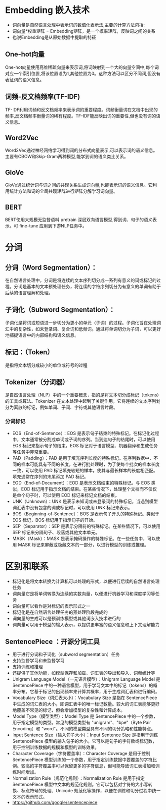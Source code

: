 # Embedding 嵌入技术
- 词向量是自然语言处理中表示词的数值化表示法,主要的计算方法包括:
- 词向量*权重矩阵 = Embedding矩阵，是一个概率矩阵，反映词之间的关系
- 也说Embedding是从原始数据中提取的特征
## One-hot向量
One-hot向量使用高维稀疏向量来表示词,将词映射到一个大的向量空间中,每个词对应一个索引位置,将该位置设为1,其他位置为0。这种方法可以区分不同词,但没有表征词的语义信息。

## 词频-反文档频率(TF-IDF)
TF-IDF利用词频和反文档频率来表示词的重要程度。词频衡量词在文档中出现的频率,反文档频率衡量词的稀有程度。TF-IDF能反映出词的重要性,但也没有词的语义信息。

## Word2Vec
Word2Vec通过神经网络学习得到词的分布式向量表示,可以表示词的语义信息。主要有CBOW和Skip-Gram两种模型,能学到词的语义类比关系。

## GloVe
GloVe通过统计词与词之间的共现关系生成词向量,也能表示词的语义信息。它利用统计方法和词的全局共现矩阵进行矩阵分解学习词向量。

## BERT
BERT使用大规模无监督语料 pretrain 深层双向语言模型,得到词、句子的语义表示。可 fine-tune 应用到下游NLP任务中。

# 分词
## 分词（Word Segmentation）：
在自然语言处理中，分词是将连续的文本序列切分成一系列有意义的词或标记的过程。分词是基本的文本预处理任务，将连续的字符序列切分为有意义的单词有助于后续的语言理解和处理。
## 子词化（Subword Segmentation）：
子词化是将词或短语进一步切分为更小的单元（子词）的过程。子词化旨在处理词汇中的复杂性，如未登录词、复合词和低频词。通过将单词切分为子词，可以更好地捕捉语言中的内部结构和语义信息。
## 标记：（Token）
是指将文本切分成较小的单位或符号的过程
## Tokenizer（分词器）
是自然语言处理（NLP）中的一个重要概念，指的是将文本切分成标记（tokens）的工具或算法。Tokenizer 在文本处理中起到了关键作用，它将连续的文本序列划分为离散的标记，例如单词、子词、字符或其他语言片段。
### 分词标记
- EOS（End-of-Sentence）：EOS 是表示句子结束的特殊标记。在标记化过程中，文本通常被分割成单词或子词的序列。当到达句子的结尾时，可以使用 EOS 标记来指示句子的结束。EOS 标记对于语言模型、机器翻译和生成任务等任务中非常重要。
- PAD（Padding）：PAD 是用于填充序列长度的特殊标记。在序列数据中，不同的样本可能具有不同的长度。在进行批处理时，为了使每个批次的样本长度一致，可以使用 PAD 标记填充较短的样本，使其与最长样本的长度相匹配。填充通常在序列的末尾添加 PAD 标记。
- EOD（End-of-Document）：EOD 是表示文档结束的特殊标记。与 EOS 类似，EOD 标记用于指示文档的结束。在某些情况下，处理整个文档而不仅仅是单个句子时，可以使用 EOD 标记来标记文档的结束。
- UNK（Unknown）：UNK 是表示未知词或未登录词的特殊标记。当遇到模型词汇表中没有包含的词或标记时，可以使用 UNK 标记来表示。
- BOS（Beginning-of-Sentence）：BOS 是表示句子开头的特殊标记。类似于 EOS 标记，BOS 标记用于指示句子的开始。
- SEP（Separator）：SEP 是表示分隔符的特殊标记。在某些情况下，可以使用 SEP 标记来分隔句子、段落或其他文本单元。
- MASK（Mask）：MASK 是表示掩码操作的特殊标记。在一些任务中，可以使用 MASK 标记来屏蔽或隐藏文本的一部分，以进行模型的训练或推理。
# 区别和联系
- 标记化是将文本转换为计算机可以处理的形式，以便进行后续的自然语言处理任务
- 词向量它是将单词转换为连续的实数向量，以便进行机器学习和深度学习等任务
- 词向量可以看作是对标记的表示形式之一
- 标记化是在自然语言处理任务的预处理阶段完成的
- 词向量的生成可以是预训练模型或其他词嵌入技术进行的
- 词向量可以用于模型的输入表示，以提供更丰富的语义信息和上下文理解能力

## SentencePiece ：开源分词工具
- 用于进行分词和子词化（subword segmentation）任务
- 支持监督学习和未监督学习
- 支持训练和推理
- 还提供了其他功能，如模型保存和加载、词汇表的导出和导入、词频统计等
- Unigram Language Model（一元语言模型）：Unigram Language Model 是 SentencePiece 中的一种语言模型，用于学习文本中的标记（tokens）的概率分布。它基于标记的出现频率来计算其概率，用于生成词汇表和进行编码。
- Vocabulary Size（词汇表大小）：Vocabulary Size 是指在 SentencePiece 中生成的词汇表的大小，即词汇表中的唯一标记数量。较大的词汇表能够更好地覆盖不常见的标记，但会增加模型的复杂性和计算成本。
- Model Type（模型类型）：Model Type 是 SentencePiece 中的一个参数，用于指定模型的类型。常见的模型类型有 "unigram"、"bpe"（Byte Pair Encoding）和 "word"。不同的模型类型具有不同的切分策略和性能特点。
- Input Sentence Size（输入句子大小）：Input Sentence Size 是指用于训练 SentencePiece 模型的输入句子的大小。它可以是句子的字符数或标记数，用于控制训练数据的规模和模型的训练效果。
- Character Coverage（字符覆盖率）：Character Coverage 是用于控制 SentencePiece 模型训练的一个参数，用于指定训练数据中要覆盖的字符比例。较高的字符覆盖率可以保留更多的字符信息，但可能导致词汇表增加和训练时间增加。
- Normalization Rule（规范化规则）：Normalization Rule 是用于指定 SentencePiece 模型中文本的规范化规则。它可以包括对字符的大小写转换、标点符号的处理、Unicode 规范化等操作，以便在训练和切分过程中统一文本的表示形式。
- https://github.com/google/sentencepiece
